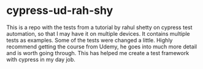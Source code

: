 # cypress-ud-rah-shy
This is a repo with the tests from a tutorial by rahul shetty on cypress test automation, so that I may have it on multiple devices.
It contains multiple tests as examples.
Some of the tests were changed a little.
Highly recommend getting the course from Udemy, he goes into much more detail and is worth going through.
This has helped me create a test framework with cypress in my day job.

